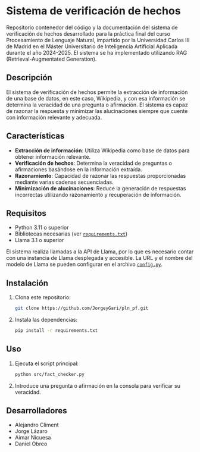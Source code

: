 # Sistema de verificación de hechos

Repositorio contenedor del código y la documentación del sistema de verificación de hechos desarrollado para la práctica final del curso Procesamiento de Lenguaje Natural, impartido por la Universidad Carlos III de Madrid en el Máster Universitario de Inteligencia Artificial Aplicada durante el año 2024-2025. El sistema se ha implementado utilizando RAG (Retrieval-Augmentated Generation).

## Descripción

El sistema de verificación de hechos permite la extracción de información de una base de datos, en este caso, Wikipedia, y con esa información se determina la veracidad de una pregunta o afirmación. El sistema es capaz de razonar la respuesta y minimizar las alucinaciones siempre que cuente con información relevante y adecuada.

## Características

- **Extracción de información**: Utiliza Wikipedia como base de datos para obtener información relevante.
- **Verificación de hechos**: Determina la veracidad de preguntas o afirmaciones basándose en la información extraída.
- **Razonamiento**: Capacidad de razonar las respuestas proporcionadas mediante varias cadenas secuenciadas.
- **Minimización de alucinaciones**: Reduce la generación de respuestas incorrectas utilizando razonamiento y recuperación de información.

## Requisitos

- Python 3.11 o superior
- Bibliotecas necesarias (ver [`requirements.txt`](requirements.txt))
- Llama 3.1 o superior

El sistema realiza llamadas a la API de Llama, por lo que es necesario contar con una instancia de Llama desplegada y accesible. La URL y el nombre del modelo de Llama se pueden configurar en el archivo [`config.py`](src/config.py).

## Instalación

1. Clona este repositorio:
    ```bash
    git clone https://github.com/JorgeyGari/pln_pf.git
    ```
2. Instala las dependencias:
    ```bash
    pip install -r requirements.txt
    ```

## Uso

1. Ejecuta el script principal:
    ```bash
    python src/fact_checker.py
    ```
2. Introduce una pregunta o afirmación en la consola para verificar su veracidad.

## Desarrolladores

* Alejandro Climent
* Jorge Lázaro
* Aimar Nicuesa
* Daniel Obreo
